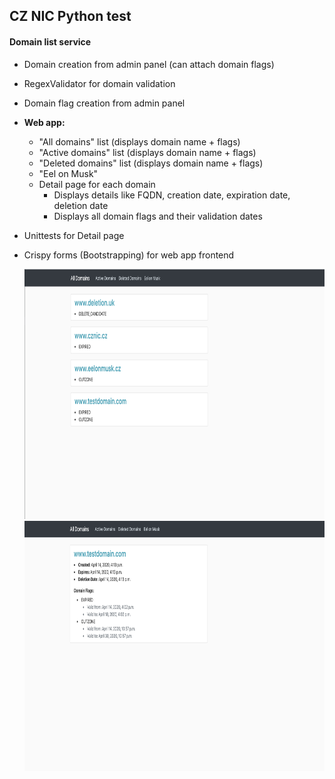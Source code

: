 <h2>CZ NIC Python test</h2>

<h4><b>Domain list service</b></h4>

- Domain creation from admin panel (can attach domain flags)
- RegexValidator for domain validation
- Domain flag creation from admin panel
- <b>Web app:</b>
  - "All domains" list (displays domain name + flags)
  - "Active domains" list (displays domain name + flags)
  - "Deleted domains" list (displays domain name + flags)
  - "Eel on Musk"
  - Detail page for each domain
    - Displays details like FQDN, creation date, expiration date, deletion date
    - Displays all domain flags and their validation dates
- Unittests for Detail page
- Crispy forms (Bootstrapping) for web app frontend

  <img src="/domains/static/images/screen1.png" height="400" width="800">
  <img src="/domains/static/images/screen2.png" height="400" width="800">

